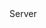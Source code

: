 <function name="IsPausable" parent="gameserver" type="libraryfunc">
	<description>
		<added version="0.7"></added>
	</description>
	<realm>Server</realm>
	<rets>
		<ret name="pausable" type="boolean"></ret>
	</rets>
</function>
